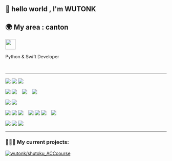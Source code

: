 <a href="[![Anurag's GitHub stats](https://github-readme-stats.vercel.app/api?username=wutonk&show_icons=true&theme=radical)](https://github.com/anuraghazra/github-readme-stats)"></a>
<br/>
<a href="[![Anurag's GitHub stats](https://github-readme-stats.vercel.app/api/top-langs/?theme=github_dark&username=wutonk&show_icons=true&theme=radical)](https://github.com/anuraghazra/github-readme-stats)"></a>


## 🙌 hello world , I'm WUTONK

## 🌍 My area : canton 

<a href="https://www.wutonk.xyz"><img src="https://img.shields.io/website?ddown_message=Offline&label=www.wutonk.xyz&style=for-the-badge&up_message=Online&url=https%3A%2F%2Fwww.wutonk.xyz" width="auto" height="32"></a>


Python & Swift Developer 

<br/>

<hr/>

<p>
  <img src="https://img.shields.io/badge/Apple-%23000000.svg?style=for-the-badge&logo=apple&logoColor=white" />
  <img src="https://img.shields.io/badge/iOS-000000?style=for-the-badge&logo=ios&logoColor=white" />
  <img src="https://img.shields.io/badge/iPadOS-000000?style=for-the-badge&logo=ios&logoColor=white" />
</p>

<p>
  <img src="https://img.shields.io/badge/macOS-000000?style=for-the-badge&logo=macos&logoColor=F0F0F0" />
  <img src="https://img.shields.io/badge/Windows%2011-0078D6?style=for-the-badge&logo=windows&logoColor=white" />
  &nbsp;&nbsp;
  <img src="https://img.shields.io/badge/Ubuntu-E95420?style=for-the-badge&logo=ubuntu&logoColor=white" />
  &nbsp;&nbsp;
  <img src="https://img.shields.io/badge/-Rocky%20Linux-%2310B981?style=for-the-badge&logo=rockylinux&logoColor=white" />
</p>

<p>
  <img src="https://img.shields.io/badge/iTerm2-546E7A?style=for-the-badge&logo=iTerm2&logoColor=F0F0F0" />
  <img src="https://img.shields.io/badge/Windows%20Terminal-4D4D4D?style=for-the-badge&logo=windows-terminal&logoColor=F0F0F0" />
</p>

<p>
  <img src="https://img.shields.io/badge/python-3670A0?style=for-the-badge&logo=python&logoColor=ffdd54" />
  <img src="https://img.shields.io/badge/swift-F54A2A?style=for-the-badge&logo=swift&logoColor=white" />
  <img src="https://img.shields.io/badge/cs-%2300599C.svg?style=for-the-badge&logo=cs%2B%2B&logoColor=white" />
  &nbsp;&nbsp;
  <img src="https://img.shields.io/badge/css3-%231572B6.svg?style=for-the-badge&logo=css3&logoColor=white" />
  <img src="https://img.shields.io/badge/html5-%23E34F26.svg?style=for-the-badge&logo=html5&logoColor=white" />
  <img src="https://img.shields.io/badge/vuepress-%23E34F26.svg?style=for-the-badge&logo=vuepress&logoColor=green" />
  &nbsp;&nbsp;
  <img src="https://img.shields.io/badge/markdown-%23000000.svg?style=for-the-badge&logo=markdown&logoColor=white" />
</p>

<p>
  <img src="https://img.shields.io/badge/pycharm-143?style=for-the-badge&logo=pycharm&logoColor=black&color=black&labelColor=green" />
  <img src="https://img.shields.io/badge/Visual%20Studio%20Code-0078d7.svg?style=for-the-badge&logo=visual-studio-code&logoColor=white" />
  <img src="https://img.shields.io/badge/Xcode-007ACC?style=for-the-badge&logo=Xcode&logoColor=white" />
</p>

------

### 🧑🏻‍💻 My current projects:

[![wutonk/shutoku_ACCcourse](https://github-readme-stats.vercel.app/api/pin/?theme=github_dark&username=wutonk&repo=shutoku_ACCcourse&show_owner=true)](https://github.com/Ileriayo/markdown-badges)
